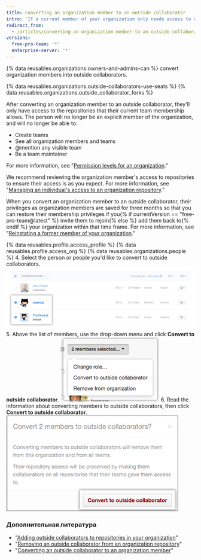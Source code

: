 ```yaml
---
title: Converting an organization member to an outside collaborator
intro: 'If a current member of your organization only needs access to certain repositories, such as consultants or temporary employees, you can convert them to an *outside collaborator*.'
redirect_from:
  - /articles/converting-an-organization-member-to-an-outside-collaborator
versions:
  free-pro-team: '*'
  enterprise-server: '*'
---
```


{% data reusables.organizations.owners-and-admins-can %} convert organization members into outside collaborators.

{% data reusables.organizations.outside-collaborators-use-seats %} {% data reusables.organizations.outside_collaborator_forks %}

After converting an organization member to an outside collaborator, they'll only have access to the repositories that their current team membership allows. The person will no longer be an explicit member of the organization, and will no longer be able to:

- Create teams
- See all organization members and teams
- @mention any visible team
- Be a team maintainer

For more information, see "[Permission levels for an organization](/github/setting-up-and-managing-organizations-and-teams/permission-levels-for-an-organization)."

We recommend reviewing the organization member's access to repositories to ensure their access is as you expect. For more information, see "[Managing an individual's access to an organization repository](/articles/managing-an-individual-s-access-to-an-organization-repository)."

When you convert an organization member to an outside collaborator, their privileges as organization members are saved for three months so that you can restore their membership privileges if you{% if currentVersion == "free-pro-team@latest" %} invite them to rejoin{% else %} add them back to{% endif %} your organization within that time frame. For more information, see "[Reinstating a former member of your organization](/articles/reinstating-a-former-member-of-your-organization)."

{% data reusables.profile.access_profile %}
{% data reusables.profile.access_org %}
{% data reusables.organizations.people %}
4. Select the person or people you'd like to convert to outside collaborators. ![List of members with two members selected](/assets/images/help/teams/list-of-members-selected-bulk.png)
5. Above the list of members, use the drop-down menu and click **Convert to outside collaborator**. ![Drop-down menu with option to convert members to outside collaborators](/assets/images/help/teams/user-bulk-management-options.png)
6. Read the information about converting members to outside collaborators, then click **Convert to outside collaborator**. ![Information on outside collaborators permissions and Convert to outside collaborators button](/assets/images/help/teams/confirm-outside-collaborator-bulk.png)

### Дополнительная литература

- "[Adding outside collaborators to repositories in your organization](/articles/adding-outside-collaborators-to-repositories-in-your-organization)"
- "[Removing an outside collaborator from an organization repository](/articles/removing-an-outside-collaborator-from-an-organization-repository)"
- "[Converting an outside collaborator to an organization member](/articles/converting-an-outside-collaborator-to-an-organization-member)"
